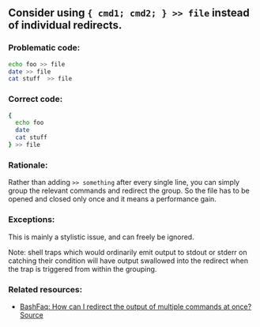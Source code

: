 ## Consider using `{ cmd1; cmd2; } >> file` instead of individual redirects.

### Problematic code:

```sh
echo foo >> file
date >> file
cat stuff  >> file

```

### Correct code:

```sh
{
  echo foo
  date
  cat stuff
} >> file
```

### Rationale:

Rather than adding `>> something` after every single line, you can simply group the relevant commands and redirect the group. So the file has to be opened and closed only once and it means a performance gain.

### Exceptions:

This is mainly a stylistic issue, and can freely be ignored.

Note: shell traps which would ordinarily emit output to stdout or stderr on catching their condition will have output swallowed into the redirect when the trap is triggered from within the grouping.

### Related resources:

* [BashFaq: How can I redirect the output of multiple commands at once?](https://mywiki.wooledge.org/BashFAQ/014)
[Source](https://github.com/koalaman/shellcheck/wiki/SC2129)

